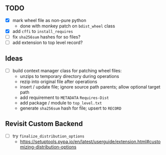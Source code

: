 ## TODO
- [x] mark wheel file as non-pure python
  - done with monkey patch on `bdist_wheel` class
- [x] add `cffi` to `install_requires`
- [ ] fix `sha256sum` hashes for so files?
- [ ] add extension to top level record?

## Ideas
- [ ] build context manager class for patching wheel files:
  - unzips to temporary directory during operations
  - rezip into original file after operations
  - insert / update file; ignore source path parents; allow optional target path
  - add requirement to `METADATA` `Requires-Dist`
  - add package / module to `top_level.txt`
  - generate `sha256sum` hash for file; upsert to `RECORD`

## Revisit Custom Backend
- [ ] try `finalize_distribution_options`
  - https://setuptools.pypa.io/en/latest/userguide/extension.html#customizing-distribution-options
